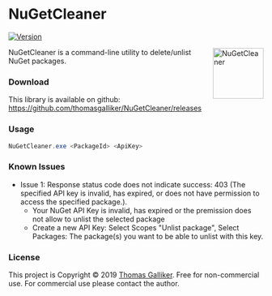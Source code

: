 # NuGetCleaner
[![Version](https://img.shields.io/github/release/thomasgalliker/NuGetCleaner.svg)](https://github.com/thomasgalliker/NuGetCleaner/releases)

<img src="https://raw.githubusercontent.com/thomasgalliker/NuGetCleaner/develop/icon.png" width="100" height="100" alt="NuGetCleaner" align="right"></img>

NuGetCleaner is a command-line utility to delete/unlist NuGet packages.

### Download
This library is available on github: https://github.com/thomasgalliker/NuGetCleaner/releases


### Usage
```C#
NuGetCleaner.exe <PackageId> <ApiKey>
```

### Known Issues
- Issue 1: Response status code does not indicate success: 403 (The specified API key is invalid, has expired, or does not have permission to access the specified package.).
  - Your NuGet API Key is invalid, has expired or the premission does not allow to unlist the selected package
  - Create a new API Key: Select Scopes "Unlist package", Select Packages: The package(s) you want to be able to unlist with this key.

### License
This project is Copyright &copy; 2019 [Thomas Galliker](https://ch.linkedin.com/in/thomasgalliker). Free for non-commercial use. For commercial use please contact the author.
